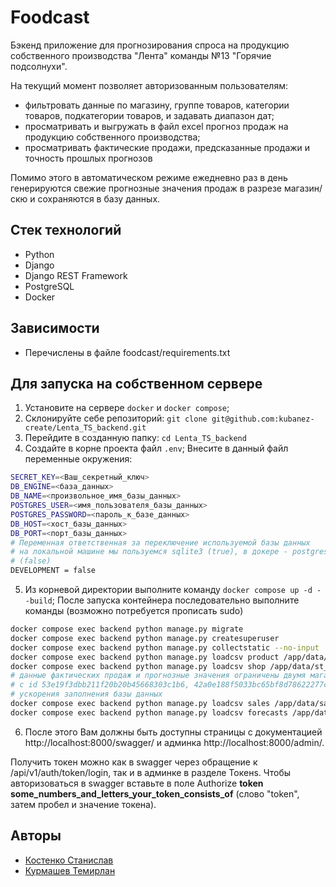 # Foodcast

Бэкенд приложение для прогнозирования спроса на продукцию собственного производства "Лента" команды №13  "Горячие подсолнухи".

На текущий момент позволяет авторизованным пользователям:
 - фильтровать данные по магазину, группе товаров, категории товаров, подкатегории товаров, и задавать диапазон дат;
 - просматривать и выгружать в файл excel прогноз продаж на продукцию собственного производства;
 - просматривать фактические продажи, предсказанные продажи и точность прошлых прогнозов

Помимо этого в автоматическом режиме ежедневно раз в день генерируются свежие прогнозные значения продаж в разрезе
магазин/скю и сохраняются в базу данных.

## Стек технологий
- Python
- Django
- Django REST Framework
- PostgreSQL
- Docker

## Зависимости
- Перечислены в файле foodcast/requirements.txt

## Для запуска на собственном сервере

1. Установите на сервере `docker` и `docker compose`;
2. Склонируйте себе репозиторий:
`git clone git@github.com:kubanez-create/Lenta_TS_backend.git`
3. Перейдите в созданную папку:
`cd Lenta_TS_backend`
4. Создайте в корне проекта файл `.env`;
Внесите в данный файл переменные окружения:
```bash
SECRET_KEY=<Ваш_секретный_ключ>
DB_ENGINE=<база_данных>
DB_NAME=<произвольное_имя_базы_данных>
POSTGRES_USER=<имя_пользователя_базы_данных>
POSTGRES_PASSWORD=<пароль_к_базе_данных>
DB_HOST=<хост_базы_данных>
DB_PORT=<порт_базы_данных>
# Переменная ответственная за переключение используемой базы данных
# на локальной машине мы пользуемся sqlite3 (true), в докере - postgresql
# (false)
DEVELOPMENT = false
```
5. Из корневой директории выполните команду `docker compose up -d --build`;
После запуска контейнера последовательно выполните команды (возможно потребуется прописать sudo)
```bash
docker compose exec backend python manage.py migrate
docker compose exec backend python manage.py createsuperuser
docker compose exec backend python manage.py collectstatic --no-input
docker compose exec backend python manage.py loadcsv product /app/data/pr_df.csv
docker compose exec backend python manage.py loadcsv shop /app/data/st_df.csv
# данные фактических продаж и прогнозные значения ограничены двумя магазинами
# c id 53e19f3dbb211f20b20b45668303c1b6, 42a0e188f5033bc65bf8d78622277c4e для
# ускорения заполнения базы данных
docker compose exec backend python manage.py loadcsv sales /app/data/sales_2_st.csv
docker compose exec backend python manage.py loadcsv forecasts /app/data/predictions_2_st.csv
```
6. После этого Вам должны быть доступны страницы с документацией http://localhost:8000/swagger/ и админка http://localhost:8000/admin/.

Получить токен можно как в swagger через обращение к /api/v1/auth/token/login, так и в админке в разделе Токенs.
Чтобы авторизоваться в swagger вставьте в поле Authorize
**token some_numbers_and_letters_your_token_consists_of** (cлово "token", затем пробел и значение токена).

## Авторы

- [Костенко Станислав](https://github.com/kubanez-create)
- [Курмашев Темирлан](https://github.com/timxt23)
